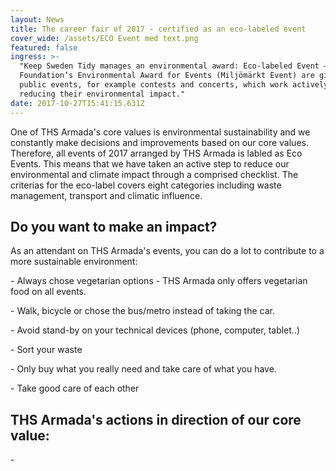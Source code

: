 ```yaml
---
layout: News
title: The career fair of 2017 - certified as an eco-labeled event
cover_wide: /assets/ECO Event med text.png
featured: false
ingress: >-
  "Keep Sweden Tidy manages an environmental award: Eco-labeled Event – The
  Foundation’s Environmental Award for Events (Miljömärkt Event) are given to
  public events, for example contests and concerts, which work actively on
  reducing their environmental impact."
date: 2017-10-27T15:41:15.631Z
---
```

One of THS Armada's core values is environmental sustainability and we constantly make decisions and improvements based on our core values. Therefore, all events of 2017 arranged by THS Armada is labled as Eco Events. This means that we have taken an active step to reduce our environmental and climate impact through a comprised checklist. The criterias for the eco-label covers eight categories including waste management, transport and climatic influence.

## Do you want to make an impact?

As an attendant on THS Armada's events, you can do a lot to contribute to a more sustainable environment: 

\- Always chose vegetarian options - THS Armada only offers vegetarian food on all events.

\- Walk, bicycle or chose the bus/metro instead of taking the car.

\- Avoid stand-by on your technical devices (phone, computer, tablet..)

\- Sort your waste

\- Only buy what you really need and take care of what you have.

\- Take good care of each other

## THS Armada's actions in direction of our core value:

\-
